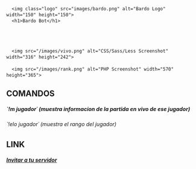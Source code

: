 
      <img class="logo" src="images/bardo.png" alt="Bardo Logo" width="150" height="150">
      <h1>Bardo Bot</h1>
  
    
   
  
      <img src="/images/vivo.png" alt="CSS/Sass/Less Screenshot" width="316" height="242">
     
      <img src="/images/rank.png" alt="PHP Screenshot" width="570" height="365">


## COMANDOS

##### `!m jugador´ (muestra informacion de la partida en vivo de ese jugador)

###### `!elo jugador´ (muestra el rango del jugador)

## LINK

##### [Invitar a tu servidor](https://discord.com/oauth2/authorize?client_id=692202081150304328&permissions=8&scope=bot)





